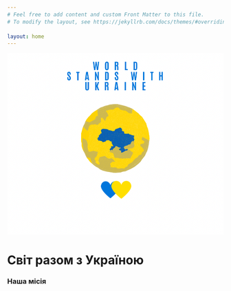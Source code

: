 ```yaml
---
# Feel free to add content and custom Front Matter to this file.
# To modify the layout, see https://jekyllrb.com/docs/themes/#overriding-theme-defaults

layout: home
---
```

![World Stands With Ukraine](assets/img/wswu.png)

# Світ разом з Україною

### Наша місія
